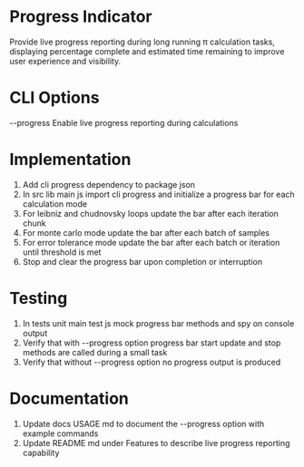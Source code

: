 # Progress Indicator

Provide live progress reporting during long running π calculation tasks, displaying percentage complete and estimated time remaining to improve user experience and visibility.

# CLI Options

--progress             Enable live progress reporting during calculations

# Implementation

1. Add cli progress dependency to package json
2. In src lib main js import cli progress and initialize a progress bar for each calculation mode
3. For leibniz and chudnovsky loops update the bar after each iteration chunk
4. For monte carlo mode update the bar after each batch of samples
5. For error tolerance mode update the bar after each batch or iteration until threshold is met
6. Stop and clear the progress bar upon completion or interruption

# Testing

1. In tests unit main test js mock progress bar methods and spy on console output
2. Verify that with --progress option progress bar start update and stop methods are called during a small task
3. Verify that without --progress option no progress output is produced

# Documentation

1. Update docs USAGE md to document the --progress option with example commands
2. Update README md under Features to describe live progress reporting capability